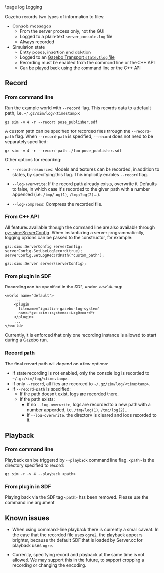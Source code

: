 \page log Logging

Gazebo records two types of information to files:

* Console messages
    * From the server process only, not the GUI
    * Logged to a plain-text `server_console.log` file
    * Always recorded
* Simulation state
    * Entity poses, insertion and deletion
    * Logged to an [Gazebo Transport `state.tlog` file](https://gazebosim.org/api/transport/7.0/logging.html)
    * Recording must be enabled from the command line or the C++ API
    * Can be played back using the command line or the C++ API

## Record

### From command line

Run the example world with `--record` flag. This records data to a default
path, i.e. `~/.gz/sim/log/<timestamp>`:

`gz sim -v 4 -r --record pose_publisher.sdf`

A custom path can be specified for recorded files through the `--record-path`
flag. When `--record-path` is specified, `--record` does not need to be
separately specified:

`gz sim -v 4 -r --record-path ./foo pose_publisher.sdf `

Other options for recording:

* `--record-resources`: Models and textures can be recorded, in addition to
                        states, by specifying this flag. This implicitly
                        enables `--record` flag.

* `--log-overwrite`: If the record path already exists, overwrite it. Defaults to
                     false, in which case it's recorded to the given path with
                     a number appended (i.e. `/tmp/log(1)`, `/tmp/log(2)`...).

* `--log-compress`: Compress the recorded file.

### From C++ API

All features available through the command line are also available through
[gz::sim::ServerConfig](https://gazebosim.org/api/gazebo/2.0/classignition_1_1gazebo_1_1ServerConfig.html).
When instantiating a server programmatically, logging options can be passed
to the constructor, for example:

```
gz::sim::ServerConfig serverConfig;
serverConfig.SetUseLogRecord(true);
serverConfig.SetLogRecordPath("custom_path");

gz::sim::Server server(serverConfig);
```

### From plugin in SDF

Recording can be specified in the SDF, under `<world>` tag:

```{.xml}
<world name="default">
    ...
    <plugin
      filename="ignition-gazebo-log-system"
      name="gz::sim::systems::LogRecord">
    </plugin>
    ...
</world>
```

Currently, it is enforced that only one recording instance is allowed to
start during a Gazebo run.

### Record path

The final record path will depend on a few options:

* If state recording is not enabled, only the console log is recorded to
  `~/.gz/sim/log/<timestamp>`.
* If only `--record`, all files are recorded to
  `~/.gz/sim/log/<timestamp>`.
* If `--record-path` is specified:
    * If the path doesn't exist, logs are recorded there.
    * If the path exists:
        * If no `--log-overwrite`, logs are recorded to a new path with a number
          appended, i.e. `/tmp/log(1)`, `/tmp/log(2)`...
        * If `--log-overwrite`, the directory is cleared and logs recorded to it.

## Playback

### From command line

Playback can be triggered by `--playback` command line flag. `<path>` is the
directory specified to record:

`gz sim -r -v 4 --playback <path>`

### From plugin in SDF

Playing back via the SDF tag `<path>` has been removed.
Please use the command line argument.

## Known issues

* When using command-line playback there is currently a small caveat.
In the case that the recorded file uses `ogre2`, the playback appears
brighter, because the default SDF that is loaded by Server.cc for playback
uses `ogre`.

* Currently, specifying record and playback at the same time is not allowed.
We may support this in the future, to support cropping a recording or
changing the encoding.
